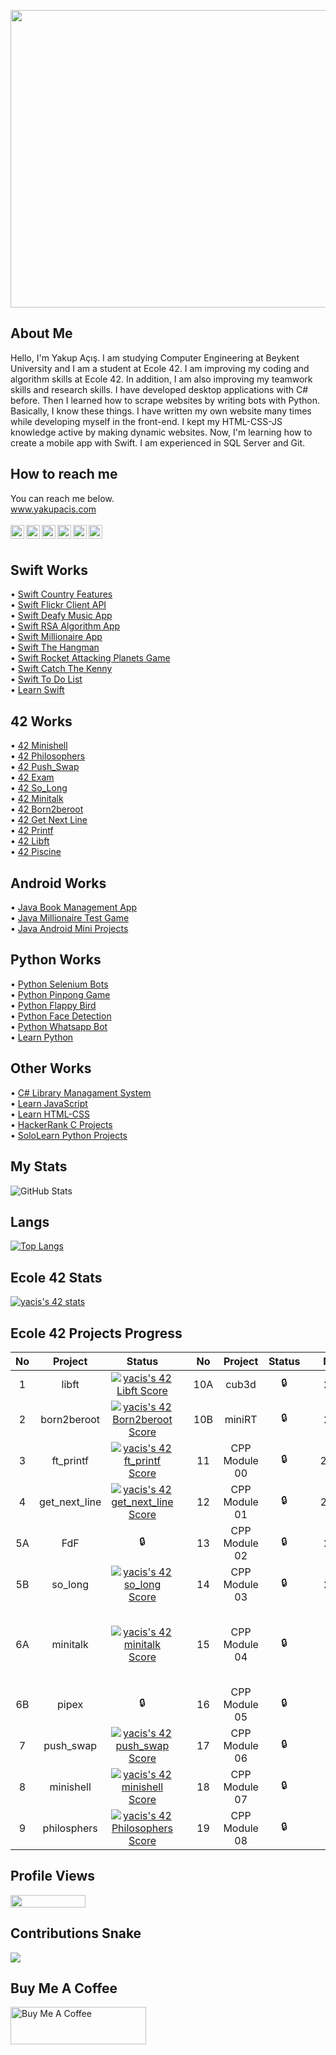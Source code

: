 <p align="center">
  <img width="846" height="476" src="https://user-images.githubusercontent.com/73075252/206860600-2b962467-bd7f-469e-8df7-5504228d285c.png">
</p>

## About Me
Hello, I'm Yakup Açış. I am studying Computer Engineering at Beykent University and I am a student at Ecole 42. I am improving my coding and algorithm skills at Ecole 42. In addition, I am also improving my teamwork skills and research skills. I have developed desktop applications with C# before. Then I learned how to scrape websites by writing bots with Python. Basically, I know these things. I have written my own website many times while developing myself in the front-end. I kept my HTML-CSS-JS knowledge active by making dynamic websites. Now, I'm learning how to create a mobile app with Swift. I am experienced in SQL Server and Git.
</br>

## How to reach me
You can reach me below. </br>
www.yakupacis.com
<br/>
<br/>
[<img width="22" src="https://www.apple.com/v/app-store/b/images/overview/icon_appstore__ev0z770zyxoy_large_2x.png" align="left" />][appstore]
[<img width="22" src="https://upload.wikimedia.org/wikipedia/commons/thumb/e/e9/Linkedin_icon.svg/2048px-Linkedin_icon.svg.png" align="left" />][linkedin]
[<img width="22" src="https://upload.wikimedia.org/wikipedia/commons/thumb/e/e7/Instagram_logo_2016.svg/2048px-Instagram_logo_2016.svg.png" align="left" />][instagram]
[<img width="22" src="https://blob.sololearn.com/avatars/sololearn.png" align="left" />][sololearn]
[<img width="22" src="https://cdn3.iconfinder.com/data/icons/logos-and-brands-adobe/512/160_Hackerrank-512.png" align="left" />][hackerrank]
[<img width="22" src="https://upload.wikimedia.org/wikipedia/commons/thumb/e/ef/Stack_Overflow_icon.svg/768px-Stack_Overflow_icon.svg.png" align="left" />][stackoverflow]


[appstore]:https://apps.apple.com/tr/developer/yakup-acis/id1671032278?l=tr
[linkedin]:https://www.linkedin.com/in/yakupacs/
[instagram]:https://www.instagram.com/yakupacs/
[sololearn]:https://www.sololearn.com/profile/20751899
[hackerrank]:https://www.hackerrank.com/ykpacs
[stackoverflow]:https://stackoverflow.com/users/19217480/yakup-açış

<br/>

## Swift Works <br>
• [Swift Country Features](https://github.com/Yakupacs/Country-Features) <br>
• [Swift Flickr Client API](https://github.com/Yakupacs/Flickr-Client-API-Swift) <br>
• [Swift Deafy Music App](https://github.com/Yakupacs/Deafy-Music-App-Swift) <br>
• [Swift RSA Algorithm App](https://github.com/Yakupacs/RSA-Algorithm-App-Swift) <br>
• [Swift Millionaire App](https://github.com/Yakupacs/Millionaire-Test-Swift) <br>
• [Swift The Hangman](https://github.com/Yakupacs/Hangman-Swift) <br>
• [Swift Rocket Attacking Planets Game](https://github.com/Yakupacs/Rocket-Attacking-Planets-Swift) <br>
• [Swift Catch The Kenny](https://github.com/Yakupacs/Learn-Swift/tree/master/Project%2004%20-%20Catch%20The%20Kenny) <br>
• [Swift To Do List](https://github.com/Yakupacs/Learn-Swift/tree/master/Project%2007%20-%20Todo%20List) <br>
• [Learn Swift](https://github.com/Yakupacs/Learn-Swift) <br>

## 42 Works <br>
• [42 Minishell](https://github.com/Yakupacs/Ecole42_Minishell) <br>
• [42 Philosophers](https://github.com/Yakupacs/42Ecole-Philosophers) <br>
• [42 Push_Swap](https://github.com/Yakupacs/42Ecole_Push_Swap) <br>
• [42 Exam](https://github.com/Yakupacs/42Exam) <br>
• [42 So_Long](https://github.com/Yakupacs/Ecole42_So_Long) <br>
• [42 Minitalk](https://github.com/Yakupacs/Ecole42_Minitalk) <br>
• [42 Born2beroot](https://github.com/Yakupacs/Ecole42_Born2beroot) <br>
• [42 Get Next Line](https://github.com/Yakupacs/Ecole42_Get_Next_Line) <br>
• [42 Printf](https://github.com/Yakupacs/Ecole42_Printf) <br>
• [42 Libft](https://github.com/Yakupacs/Libft) <br>
• [42 Piscine](https://github.com/Yakupacs/42-Piscine) <br>

## Android Works
• [Java Book Management App](https://github.com/Yakupacs/PDF-Book-Lister-App-Android)<br>
• [Java Millionaire Test Game](https://github.com/Yakupacs/Millionaire-Test-Android) <br>
• [Java Android Mini Projects](https://github.com/Yakupacs/Android-Projects) <br>

## Python Works <br>
• [Python Selenium Bots](https://github.com/Yakupacs/Python-Bots) <br>
• [Python Pinpong Game](https://github.com/Yakupacs/Python-Pinpong-Game) <br>
• [Python Flappy Bird](https://github.com/Yakupacs/Python-Flappy-Bird) <br>
• [Python Face Detection](https://github.com/Yakupacs/Python-Face-Detection) <br>
• [Python Whatsapp Bot](https://github.com/Yakupacs/Python-Whatsapp-Bot) <br>
• [Learn Python](https://github.com/Yakupacs/Learn-Python) <br>

## Other Works <br>
• [C# Library Managament System](https://github.com/Yakupacs/CSharp-Library-Management-System) <br>
• [Learn JavaScript](https://github.com/Yakupacs/Learn-JavaScript) <br>
• [Learn HTML-CSS](https://github.com/Yakupacs/Learn-HTML-CSS) <br>
• [HackerRank C Projects](https://github.com/Yakupacs/HackerRank-C-Projects) <br> 
• [SoloLearn Python Projects](https://github.com/Yakupacs/SoloLearn-Python) <br>

## My Stats
![GitHub Stats](https://github-readme-stats.vercel.app/api?username=Yakupacs&theme=radical)


## Langs
[![Top Langs](https://github-readme-stats.vercel.app/api/top-langs/?username=yakupacs&langs_count=8&layout=compact&theme=radical)](https://github.com/anuraghazra/github-readme-stats)

## Ecole 42 Stats

[![yacis's 42 stats](https://badge42.vercel.app/api/v2/cl5d1bsok003509l94ic4d4cn/stats?cursusId=21&coalitionId=227)](https://github.com/yakupacs)

## Ecole 42 Projects Progress
| No | Project | Status  |  | No  | Project | Status |  | No | Project     | Status |
| :---:  | :---:   | :---:  | :---:  | :---:  | :---:    | :---:    | :---:  | :---:  | :---:  | :---:   |
| 1  | libft   | [![yacis's 42 Libft Score](https://badge42.vercel.app/api/v2/cl5d1bsok003509l94ic4d4cn/project/2629141)](https://github.com/Yakupacs/Ecole42_Libft) |  | 10A | cub3d   | 🔒   |  | 20 | NetPractice | 🔒   |
| 2  | born2beroot   | [![yacis's 42 Born2beroot Score](https://badge42.vercel.app/api/v2/cl5d1bsok003509l94ic4d4cn/project/2647514)](https://github.com/yakupacs/ecole42_born2beroot) |  | 10B | miniRT   | 🔒   |  | 21 | ft_containers | 🔒   |
| 3  | ft_printf   | [![yacis's 42 ft_printf Score](https://badge42.vercel.app/api/v2/cl5d1bsok003509l94ic4d4cn/project/2643400)](https://github.com/Yakupacs/Ecole42_Printf) |  | 11 | CPP Module 00   | 🔒   |  | 22A | ft_irc | 🔒   |
| 4  | get_next_line   | [![yacis's 42 get_next_line Score](https://badge42.vercel.app/api/v2/cl5d1bsok003509l94ic4d4cn/project/2644582)](https://github.com/Yakupacs/Ecole42_Get_Next_Line) |  | 12 | CPP Module 01   | 🔒   |  | 22B | webserv | 🔒   |
| 5A  | FdF   | 🔒 |  | 13 | CPP Module 02   | 🔒   |  | 23 | inception | 🔒   |
| 5B  | so_long   | [![yacis's 42 so_long Score](https://badge42.vercel.app/api/v2/cl5d1bsok003509l94ic4d4cn/project/2688691)](https://github.com/JaeSeoKim/badge42) |  | 14 | CPP Module 03   | 🔒   |  | 24 | ft_transcendence | 🔒   |
| 6A  | minitalk   | [![yacis's 42 minitalk Score](https://badge42.vercel.app/api/v2/cl5d1bsok003509l94ic4d4cn/project/2671123)](https://github.com/yakupacs/ecole42_minitalk) |  | 15 | CPP Module 04   | 🔒   |  | A | Exam Rank 02 |  [![yacis's 42 Exam Rank 02 Score](https://badge42.vercel.app/api/v2/cl5d1bsok003509l94ic4d4cn/project/2696658)](https://github.com/JaeSeoKim/badge42)  |
| 6B  | pipex   | 🔒 |  | 16 | CPP Module 05   | 🔒   |  | B | Exam Rank 03 | 🔒  |
| 7  | push_swap   | [![yacis's 42 push_swap Score](https://badge42.vercel.app/api/v2/cl5d1bsok003509l94ic4d4cn/project/2699221)](https://github.com/JaeSeoKim/badge42) |  | 17 | CPP Module 06   | 🔒   |  | C | Exam Rank 04 |  🔒  |
| 8  | minishell   | [![yacis's 42 minishell Score](https://badge42.vercel.app/api/v2/cl5d1bsok003509l94ic4d4cn/project/2857662)](https://github.com/JaeSeoKim/badge42) |  | 18 | CPP Module 07   | 🔒   |  | D | Exam Rank 05 |  🔒  |
| 9  | philosphers   | [![yacis's 42 Philosophers Score](https://badge42.vercel.app/api/v2/cl5d1bsok003509l94ic4d4cn/project/2846894)](https://github.com/JaeSeoKim/badge42) |  | 19 | CPP Module 08   | 🔒   |  | E | Exam Rank 06 |  🔒  |

## Profile Views
<p>
  <img width="120" height="20" src="https://komarev.com/ghpvc/?username=yakupacs&color=blue">
</p>

## Contributions Snake 
<img src="https://user-images.githubusercontent.com/73075252/179644482-0d6cb046-f897-4458-9ccc-fe3db6058985.svg">

## Buy Me A Coffee
<a href="https://www.buymeacoffee.com/yakupacs" target="_blank"><img src="https://cdn.buymeacoffee.com/buttons/v2/default-yellow.png" alt="Buy Me A Coffee" style="height: 60px !important;width: 217px !important;" ></a>
